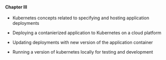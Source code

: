 #### Chapter III

- Kubernetes concepts related to specifying and hosting application deployments

- Deploying a contanierized application to Kubernetes on a cloud platform

- Updating deployments with new version of the application container

- Running a version of kubernetes locally for testing and development



